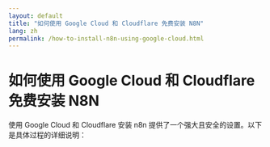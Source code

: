 ```yaml
---
layout: default
title: "如何使用 Google Cloud 和 Cloudflare 免费安装 N8N"
lang: zh
permalink: /how-to-install-n8n-using-google-cloud.html
---
```


# 如何使用 Google Cloud 和 Cloudflare 免费安装 N8N

使用 Google Cloud 和 Cloudflare 安装 n8n 提供了一个强大且安全的设置。以下是具体过程的详细说明：